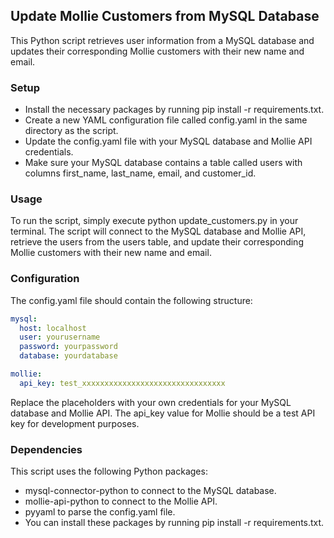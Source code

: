 ## Update Mollie Customers from MySQL Database

This Python script retrieves user information from a MySQL database and updates their corresponding Mollie customers
with their new name and email.

### Setup

- Install the necessary packages by running pip install -r requirements.txt.
- Create a new YAML configuration file called config.yaml in the same directory as the script.
- Update the config.yaml file with your MySQL database and Mollie API credentials.
- Make sure your MySQL database contains a table called users with columns first_name, last_name, email, and
  customer_id.

### Usage

To run the script, simply execute python update_customers.py in your terminal. The script will connect to the MySQL
database and Mollie API, retrieve the users from the users table, and update their corresponding Mollie customers with
their new name and email.

### Configuration

The config.yaml file should contain the following structure:

```yaml
mysql:
  host: localhost
  user: yourusername
  password: yourpassword
  database: yourdatabase

mollie:
  api_key: test_xxxxxxxxxxxxxxxxxxxxxxxxxxxxxxxx
```

Replace the placeholders with your own credentials for your MySQL database and Mollie API. The api_key value for Mollie
should be a test API key for development purposes.

### Dependencies

This script uses the following Python packages:

- mysql-connector-python to connect to the MySQL database.
- mollie-api-python to connect to the Mollie API.
- pyyaml to parse the config.yaml file.
- You can install these packages by running pip install -r requirements.txt.
